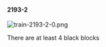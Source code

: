 #### 2193-2
![train-2193-2-0.png](https://github.com/lil-lab/nlvr/raw/master/nlvr/train/images/54/train-2193-2-0.png "train-2193-2-0.png")

There are at least 4 black blocks